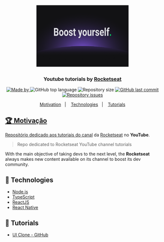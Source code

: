 <h1 align="center">
  <img src="clone-github/images/rocketseat-boost-yourself.png" height="200" width="300" max-width="100%" alt="rocketseat">
</h1>

<h3 align="center">
  Youtube tutorials by <a href="https://rocketseat.com.br/">Rocketseat</a>
</h3>

<p align="center">
   <a href="https://www.linkedin.com/in/lucasfdcampos/">
    <img alt="Made by" src="https://img.shields.io/badge/made%20by-Lucas%20Campos-blueviolet">
  </a>
  <img alt="GitHub top language" src="https://img.shields.io/github/languages/top/lucasfdcampos/rocketseat-youtube?color=blueviolet">
  <img alt="Repository size" src="https://img.shields.io/github/repo-size/lucasfdcampos/rocketseat-youtube?color=blueviolet">
  <a href="https://github.com/lucasfdcampos/ecoleta/commits/master"><img alt="GitHub last commit" src="https://img.shields.io/github/last-commit/lucasfdcampos/rocketseat-youtube?color=blueviolet"></a>
  <a href="https://github.com/lucasfdcampos/ecoleta/issues"><img alt="Repository issues" src="https://img.shields.io/github/issues/lucasfdcampos/rocketseat-youtube?color=blueviolet"></a>
</p>

<p align="center">
  <a href="#-motivation">Motivation</a>&nbsp;&nbsp;&nbsp;|&nbsp;&nbsp;&nbsp;
  <a href="#-technologies">Technologies</a>&nbsp;&nbsp;&nbsp;|&nbsp;&nbsp;&nbsp;
  <a href="#-tutorials">Tutorials
</p>

## :trophy: Motivação
Repositório dedicado aos tutoriais do [canal](https://www.youtube.com/channel/UCSfwM5u0Kce6Cce8_S72olg) da [Rocketseat](https://rocketseat.com.br) no **YouTube**.

>Repo dedicated to Rocketseat YouTube channel tutorials

With the main objective of taking devs to the next level, the **Rocketseat** always makes new content available on its channel to boost its dev community.

## 🚀 Technologies

- [Node.js](https://nodejs.org/en/)
- [TypeScript](https://www.typescriptlang.org/)
- [ReactJS](https://reactjs.org/)
- [React Native](https://reactnative.dev/)

## :movie_camera: Tutorials
- [UI Clone - GitHub](https://github.com/lucasfdcampos/rocketseat-youtube/tree/master/clone-github)

